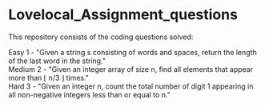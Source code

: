 # Lovelocal_Assignment_questions
This repository consists of the coding questions solved:

Easy 1 - "Given a string s consisting of words and spaces, return the length of the last word in the string."  
Medium 2 - "Given an integer array of size n, find all elements that appear more than ⌊ n/3 ⌋ times."   
Hard 3 - "Given an integer n, count the total number of digit 1 appearing in all non-negative integers less than or equal to n."

